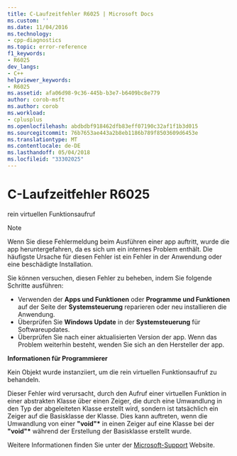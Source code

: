 ```yaml
---
title: C-Laufzeitfehler R6025 | Microsoft Docs
ms.custom: ''
ms.date: 11/04/2016
ms.technology:
- cpp-diagnostics
ms.topic: error-reference
f1_keywords:
- R6025
dev_langs:
- C++
helpviewer_keywords:
- R6025
ms.assetid: afa06d98-9c36-445b-b3e7-b6409bc8e779
author: corob-msft
ms.author: corob
ms.workload:
- cplusplus
ms.openlocfilehash: abdbdbf918462dfb83eff07190c32af1f1b3d015
ms.sourcegitcommit: 76b7653ae443a2b8eb1186b789f8503609d6453e
ms.translationtype: MT
ms.contentlocale: de-DE
ms.lasthandoff: 05/04/2018
ms.locfileid: "33302025"
---
```

# <a name="c-runtime-error-r6025"></a>C-Laufzeitfehler R6025
rein virtuellen Funktionsaufruf  
  
> [!NOTE]
>  Wenn Sie diese Fehlermeldung beim Ausführen einer app auftritt, wurde die app heruntergefahren, da es sich um ein internes Problem enthält. Die häufigste Ursache für diesen Fehler ist ein Fehler in der Anwendung oder eine beschädigte Installation.  
>   
>  Sie können versuchen, diesen Fehler zu beheben, indem Sie folgende Schritte ausführen:  
>   
>  -   Verwenden der **Apps und Funktionen** oder **Programme und Funktionen** auf der Seite der **Systemsteuerung** reparieren oder neu installieren die Anwendung.  
> -   Überprüfen Sie **Windows Update** in der **Systemsteuerung** für Softwareupdates.  
> -   Überprüfen Sie nach einer aktualisierten Version der app. Wenn das Problem weiterhin besteht, wenden Sie sich an den Hersteller der app.  
  
 **Informationen für Programmierer**  
  
 Kein Objekt wurde instanziiert, um die rein virtuellen Funktionsaufruf zu behandeln.  
  
 Dieser Fehler wird verursacht, durch den Aufruf einer virtuellen Funktion in einer abstrakten Klasse über einen Zeiger, die durch eine Umwandlung in den Typ der abgeleiteten Klasse erstellt wird, sondern ist tatsächlich ein Zeiger auf die Basisklasse der Klasse. Dies kann auftreten, wenn die Umwandlung von einer **"void"\***  in einen Zeiger auf eine Klasse bei der **"void"\***  während der Erstellung der Basisklasse erstellt wurde.  
  
 Weitere Informationen finden Sie unter der [Microsoft-Support](http://go.microsoft.com/fwlink/p/?linkid=75220) Website.